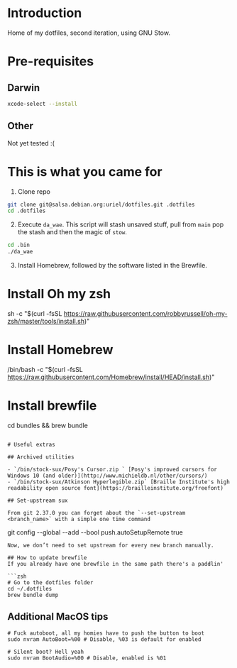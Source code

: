 # Introduction

Home of my dotfiles, second iteration, using GNU Stow.

# Pre-requisites

## Darwin
```zsh
xcode-select --install
```

## Other
Not yet tested :(

# This is what you came for

1. Clone repo 

```zsh
git clone git@salsa.debian.org:uriel/dotfiles.git .dotfiles
cd .dotfiles
```

2. Execute `da_wae`. This script will stash unsaved stuff, pull from `main` pop the stash and then the magic of `stow`.

```zsh
cd .bin
./da_wae
```

3. Install Homebrew, followed by the software listed in the Brewfile.

# Install Oh my zsh
sh -c "$(curl -fsSL https://raw.githubusercontent.com/robbyrussell/oh-my-zsh/master/tools/install.sh)"

# Install Homebrew
/bin/bash -c "$(curl -fsSL https://raw.githubusercontent.com/Homebrew/install/HEAD/install.sh)"

# Install brewfile
cd bundles && brew bundle
```

# Useful extras

## Archived utilities

- `/bin/stock-sux/Posy's Cursor.zip ` [Posy's improved cursors for Windows 10 (and older)](http://www.michieldb.nl/other/cursors/)
- `/bin/stock-sux/Atkinson Hyperlegible.zip` [Braille Institute's high readability open source font](https://brailleinstitute.org/freefont)

## Set-upstream sux

From git 2.37.0 you can forget about the `--set-upstream <branch_name>` with a simple one time command
```
git config --global --add --bool push.autoSetupRemote true
```
Now, we don’t need to set upstream for every new branch manually. 

## How to update brewfile
If you already have one brewfile in the same path there's a paddlin'

```zsh
# Go to the dotfiles folder
cd ~/.dotfiles 
brew bundle dump
```

## Additional MacOS tips 

```
# Fuck autoboot, all my homies have to push the button to boot
sudo nvram AutoBoot=%00 # Disable, %03 is default for enabled

# Silent boot? Hell yeah
sudo nvram BootAudio=%00 # Disable, enabled is %01
```
